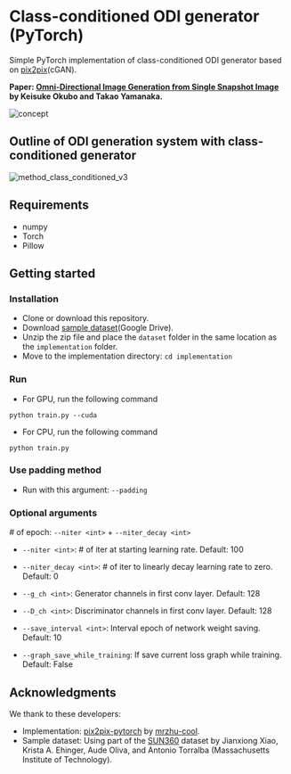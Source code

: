 # Class-conditioned ODI generator (PyTorch)

Simple PyTorch implementation of class-conditioned ODI generator based on [pix2pix](https://phillipi.github.io/pix2pix/)(cGAN).

**Paper: [Omni-Directional Image Generation from Single Snapshot Image]() by Keisuke Okubo and Takao Yamanaka.**


![concept](https://user-images.githubusercontent.com/70097451/91708069-bf5a4f80-ebbb-11ea-9a62-45784a3d6af6.jpg)

## Outline of ODI generation system with class-conditioned generator
![method_class_conditioned_v3](https://user-images.githubusercontent.com/70097451/91708633-8d95b880-ebbc-11ea-9545-724c96fd73c4.jpg)



## Requirements
+ numpy
+ Torch
+ Pillow

## Getting started
### Installation
+ Clone or download this repository.
+ Download [sample dataset](https://drive.google.com/file/d/1L-u-8xUg-S9KnL_7ZAJcW44pws9VHvpJ/view?usp=sharing)(Google Drive).
+ Unzip the zip file and place the `dataset` folder in the same location as the `implementation` folder.
+ Move to the implementation directory: `cd implementation`

### Run
+ For GPU, run the following command 
```
python train.py --cuda
```
+ For CPU, run the following command
```
python train.py
```
### Use padding method
+ Run with this argument: `--padding`

### Optional arguments
\# of epoch: `--niter <int>` + `--niter_decay <int>`
+ `--niter <int>`: # of iter at starting learning rate. Default: 100
+ `--niter_decay <int>`: # of iter to linearly decay learning rate to zero. Default: 0

+ `--g_ch <int>`: Generator channels in first conv layer. Default: 128
+ `--D_ch <int>`: Discriminator channels in first conv layer. Default: 128
+ `--save_interval <int>`: Interval epoch of network weight saving. Default: 10
+ `--graph_save_while_training`: If save current loss graph while training. Default: False



## Acknowledgments
We thank to these developers:
+ Implementation: [pix2pix-pytorch](https://github.com/mrzhu-cool/pix2pix-pytorch) by [mrzhu-cool](https://github.com/mrzhu-cool).
+ Sample dataset: Using part of the [SUN360](http://people.csail.mit.edu/jxiao/SUN360/) dataset by Jianxiong Xiao, Krista A. Ehinger, Aude Oliva, and Antonio Torralba (Massachusetts Institute of Technology).
